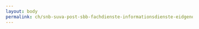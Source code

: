```yaml
---
layout: body
permalink: ch/snb-suva-post-sbb-fachdienste-informationsdienste-eidgenoessisches-departement-des-innern/
---
```


